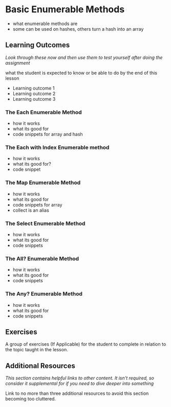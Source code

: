 # Basic Enumerable Methods
* what enumerable methods are
* some can be used on hashes, others turn a hash into an array

## Learning Outcomes
*Look through these now and then use them to test yourself after doing the assignment*

what the student is expected to know or be able to do by the end of this lesson

* Learning outcome 1
* Learning outcome 2
* Learning outcome 3

### The Each Enumerable Method
* how it works
* what its good for
* code snippets for array and hash

### The Each with Index Enumerable method
* how it works
* what its good for?
* code snippet

### The Map Enumerable Method
* how it works
* what its good for
* code snippets for array
* collect is an alias

### The Select Enumerable Method
* how it works
* what its good for
* code snippets

### The All? Enumerable Method
* how it works
* what its good for
* code snippets

### The Any? Enumerable Method
* how it works
* what its good for
* code snippets

## Exercises
A group of exercises (If Applicable) for the student to complete in relation to the topic taught in the lesson.

## Additional Resources
*This section contains helpful links to other content. It isn't required, so consider it supplemental for if you need to dive deeper into something*

Link to no more than three additional resources to avoid this section becoming too cluttered.
